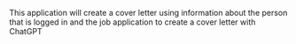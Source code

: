 This application will create a cover letter using information about the person that is logged in and the job application to create a cover letter with ChatGPT
